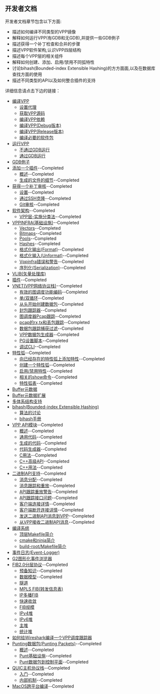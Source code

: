 ## 开发者文档
开发者文档章节包含以下方面:

* 描述如何编译不同类型的VPP镜像
* 解释如何运行VPP(有GDB和无GDB),并提供一些GDB例子
* 描述获得一个补丁检查和合并的步骤
* 描述VPP软件架构,认识VPP四层结构
* 描述每个VPP层的相关组件
* 解释如何创建、添加、启用/禁用不同弧特性
* 讨论bihash(Bounded-index Extensible Hashing)的方方面面,以及在数据库查找方面的使用
* 描述不同类型的API以及如何整合插件的支持

详细信息请点击下边的链接：
* [编译VPP]()
  - [设置代理]()
  - [获取VPP源码]()
  - [编译VPP依赖]()
  - [编译VPP(Debug版本)]()
  - [编译VPP(Release版本)]()
  - [编译必要的软件包]()
* [运行VPP]()
  - [不通过GDB运行]()
  - [通过GDB运行]()
* [GDB例子]()
* [添加一个插件](https://github.com/penybai/vpp-docs/blob/master/Getting-Started/For-Developers/Adding-a-plugin/Adding-a-plugin.md)--Completed
  - [概述](https://github.com/penybai/vpp-docs/blob/master/Getting-Started/For-Developers/Adding-a-plugin/Adding-a-plugin.md#概述)--Completed
  - [生成的文件的细节](https://github.com/penybai/vpp-docs/blob/master/Getting-Started/For-Developers/Adding-a-plugin/Adding-a-plugin.md#生成的文件的细节)--Completed
* [获得一个补丁审核](https://github.com/penybai/vpp-docs/blob/master/Getting-Started/For-Developers/Getting-a-Patch-Reviewed/Getting-a-Patch-Reviewed.md)--Completed
  - [设置](https://github.com/penybai/vpp-docs/blob/master/Getting-Started/For-Developers/Getting-a-Patch-Reviewed/Getting-a-Patch-Reviewed.md#设置)--Completed
  - [通过SSH克隆](https://github.com/penybai/vpp-docs/blob/master/Getting-Started/For-Developers/Getting-a-Patch-Reviewed/Getting-a-Patch-Reviewed.md#通过SSH克隆)--Completed
  - [Git审核](https://github.com/penybai/vpp-docs/blob/master/Getting-Started/For-Developers/Getting-a-Patch-Reviewed/Getting-a-Patch-Reviewed.md#Git审核)--Completed
* [软件架构](https://github.com/penybai/vpp-docs/blob/master/Getting-Started/For-Developers/Software-Architecture/Software-Architecture.md)--Completed
  - [VPP层-实施分类法](https://github.com/penybai/vpp-docs/blob/master/Getting-Started/For-Developers/Software-Architecture/Software-Architecture.md#VPP层-实施分类法)--Completed
* [VPPINFRA(基础设施)](https://github.com/penybai/vpp-docs/blob/master/Getting-Started/For-Developers/VPPINFRA/VPPINFRA.md)--Completed
  - [Vectors](https://github.com/penybai/vpp-docs/blob/master/Getting-Started/For-Developers/VPPINFRA/VPPINFRA.md#Vectors)--Completed
  - [Bitmaps](https://github.com/penybai/vpp-docs/blob/master/Getting-Started/For-Developers/VPPINFRA/VPPINFRA.md#Bitmaps)--Completed
  - [Pools](https://github.com/penybai/vpp-docs/blob/master/Getting-Started/For-Developers/VPPINFRA/VPPINFRA.md#Pools)--Completed
  - [Hashes](https://github.com/penybai/vpp-docs/blob/master/Getting-Started/For-Developers/VPPINFRA/VPPINFRA.md#Hashes)--Completed
  - [格式化输出(Format)](https://github.com/penybai/vpp-docs/blob/master/Getting-Started/For-Developers/VPPINFRA/VPPINFRA.md#格式化输出(Format))--Completed
  - [格式化输入(Unformat)](https://github.com/penybai/vpp-docs/blob/master/Getting-Started/For-Developers/VPPINFRA/VPPINFRA.md#格式化输入(Unformat))--Completed
  - [Vppinfra错误和警告](https://github.com/penybai/vpp-docs/blob/master/Getting-Started/For-Developers/VPPINFRA/VPPINFRA.md#Vppinfra错误和警告)--Completed
  - [序列化(Serialization)](https://github.com/penybai/vpp-docs/blob/master/Getting-Started/For-Developers/VPPINFRA/VPPINFRA.md#序列化(Serialization))--Completed
* [VLIB(矢量处理库)]()
* [插件](https://github.com/penybai/vpp-docs/blob/master/Getting-Started/For-Developers/Plugins/Plugins.md)--Completed
* [VNET(VPP网络协议栈)](https://github.com/penybai/vpp-docs/blob/master/Getting-Started/For-Developers/VNET/VNET.md)--Completed
  - [有效的图调度功能编码](https://github.com/penybai/vpp-docs/blob/master/Getting-Started/For-Developers/VNET/VNET.md#有效的图调度功能编码)--Completed
  - [单/双循环](https://github.com/penybai/vpp-docs/blob/master/Getting-Started/For-Developers/VNET/VNET.md#单/双循环)--Completed
  - [从头开始创建数据包](https://github.com/penybai/vpp-docs/blob/master/Getting-Started/For-Developers/VNET/VNET.md#从头开始创建数据包)--Completed
  - [封包跟踪器](https://github.com/penybai/vpp-docs/blob/master/Getting-Started/For-Developers/VNET/VNET.md#封包跟踪器)--Completed
  - [图调度器Pcap跟踪](https://github.com/penybai/vpp-docs/blob/master/Getting-Started/For-Developers/VNET/VNET.md#图调度器Pcap跟踪)--Completed
  - [pcap的rx,tx和丢包跟踪](https://github.com/penybai/vpp-docs/blob/master/Getting-Started/For-Developers/VNET/VNET.md#pcap的rx,tx和丢包跟踪)--Completed
  - [数据包跟踪捕获过滤](https://github.com/penybai/vpp-docs/blob/master/Getting-Started/For-Developers/VNET/VNET.md#数据包跟踪捕获过滤)--Completed
  - [VPP数据包生成器](https://github.com/penybai/vpp-docs/blob/master/Getting-Started/For-Developers/VNET/VNET.md#VPP数据包生成器)--Completed
  - [PG设置脚本](https://github.com/penybai/vpp-docs/blob/master/Getting-Started/For-Developers/VNET/VNET.md#PG设置脚本)--Completed
  - [调试CLI](https://github.com/penybai/vpp-docs/blob/master/Getting-Started/For-Developers/VNET/VNET.md#调试CLI)--Completed
* [特性弧](https://github.com/penybai/vpp-docs/blob/master/Getting-Started/For-Developers/Feature-Arcs/Feature-Arcs.md)--Completed
  - [向已经存在的特性弧上添加特性](https://github.com/penybai/vpp-docs/blob/master/Getting-Started/For-Developers/Feature-Arcs/Feature-Arcs.md#向已经存在的特性弧上添加特性)--Completed
  - [创建一个特性弧](https://github.com/penybai/vpp-docs/blob/master/Getting-Started/For-Developers/Feature-Arcs/Feature-Arcs.md#创建一个特性弧)--Completed
  - [启用/禁用特性](https://github.com/penybai/vpp-docs/blob/master/Getting-Started/For-Developers/Feature-Arcs/Feature-Arcs.md#启用/禁用特性)--Completed
  - [相关的show命令](https://github.com/penybai/vpp-docs/blob/master/Getting-Started/For-Developers/Feature-Arcs/Feature-Arcs.md#相关的show命令)--Completed
  - [特性弧表](https://github.com/penybai/vpp-docs/blob/master/Getting-Started/For-Developers/Feature-Arcs/Feature-Arcs.md#特性弧表)--Completed
* [Buffer元数据]()
* [Buffer元数据扩展]()
* [多体系结构支持]()
* [bihash(Bounded-index Extensible Hashing)]()
  - [算法的讨论]()
  - [bihash手册]()
* [VPP API模块](https://github.com/penybai/vpp-docs/blob/master/Getting-Started/For-Developers/VPP-API-Module/VPP-API-Module.md)--Completed
  - [概述](https://github.com/penybai/vpp-docs/blob/master/Getting-Started/For-Developers/VPP-API-Module/VPP-API-Module.md#概述)--Completed
  - [通用代码](https://github.com/penybai/vpp-docs/blob/master/Getting-Started/For-Developers/VPP-API-Module/VPP-API-Module.md#通用代码)--Completed
  - [生成的代码](https://github.com/penybai/vpp-docs/blob/master/Getting-Started/For-Developers/VPP-API-Module/VPP-API-Module.md#生成的代码)--Completed
  - [代码生成器](https://github.com/penybai/vpp-docs/blob/master/Getting-Started/For-Developers/VPP-API-Module/VPP-API-Module.md#代码生成器)--Completed
  - [C用法](https://github.com/penybai/vpp-docs/blob/master/Getting-Started/For-Developers/VPP-API-Module/VPP-API-Module.md#C用法)--Completed
  - [C++高级API](https://github.com/penybai/vpp-docs/blob/master/Getting-Started/For-Developers/VPP-API-Module/VPP-API-Module.md#C++高级API)--Completed
  - [C++用法](https://github.com/penybai/vpp-docs/blob/master/Getting-Started/For-Developers/VPP-API-Module/VPP-API-Module.md#C++用法)--Completed
* [二进制API支持](https://github.com/penybai/vpp-docs/blob/master/Getting-Started/For-Developers/Binary-API-Support/Binary-API-Support.md)--Completed
  - [消息分配](https://github.com/penybai/vpp-docs/blob/master/Getting-Started/For-Developers/Binary-API-Support/Binary-API-Support.md#消息分配)--Completed
  - [消息跟踪和重放](https://github.com/penybai/vpp-docs/blob/master/Getting-Started/For-Developers/Binary-API-Support/Binary-API-Support.md#消息跟踪和重放)--Completed
  - [API跟踪重放警告](https://github.com/penybai/vpp-docs/blob/master/Getting-Started/For-Developers/Binary-API-Support/Binary-API-Support.md#API跟踪重放警告)--Completed
  - [API跟踪接口问题](https://github.com/penybai/vpp-docs/blob/master/Getting-Started/For-Developers/Binary-API-Support/Binary-API-Support.md#API跟踪接口问题)--Completed
  - [客户端连接详情](https://github.com/penybai/vpp-docs/blob/master/Getting-Started/For-Developers/Binary-API-Support/Binary-API-Support.md#客户端连接详情)--Completed
  - [客户端断开连接详情](https://github.com/penybai/vpp-docs/blob/master/Getting-Started/For-Developers/Binary-API-Support/Binary-API-Support.md#客户端断开连接详情)--Completed
  - [发送二进制API消息到VPP](https://github.com/penybai/vpp-docs/blob/master/Getting-Started/For-Developers/Binary-API-Support/Binary-API-Support.md#发送二进制API消息到VPP)--Completed
  - [从VPP接收二进制API消息](https://github.com/penybai/vpp-docs/blob/master/Getting-Started/For-Developers/Binary-API-Support/Binary-API-Support.md#从VPP接收二进制API消息)--Completed
* [编译系统]()
  - [顶层Makefile简介]()
  - [cmake和ninja简介]()
  - [build-root/Makefile简介]()
* [事件日志(Event-Logger)]()
* [G2图形化事件浏览器]()
* [FIB2.0分层协议](https://github.com/penybai/vpp-docs/blob/master/Getting-Started/For-Developers/FIB-2_0-Hierarchical-Protocol-Independent/FIB-2_0-Hierarchical-Protocol-Independent.md)--Completed
  - [预备知识](https://github.com/penybai/vpp-docs/blob/master/Getting-Started/For-Developers/FIB-2_0-Hierarchical-Protocol-Independent/FIB-2_0-Hierarchical-Protocol-Independent.md#预备知识prerequisites)--Completed
  - [数据模型](https://github.com/penybai/vpp-docs/blob/master/Getting-Started/For-Developers/FIB-2_0-Hierarchical-Protocol-Independent/FIB-2_0-Hierarchical-Protocol-Independent.md#数据模型the-data-model)--Completed
  - [隧道]()
  - [MPLS FIB(转发信息表)]()
  - [IP多播FIB]()
  - [快速收敛]()
  - [FIB规模]()
  - [IPv4堆]()
  - [IPv6堆]()
  - [主堆]()
  - [统计堆]()
* [如何给Wireshark编译一个VPP调度跟踪器]()
* [Punting数据包(Punting Packets)](https://github.com/penybai/vpp-docs/blob/master/Getting-Started/For-Developers/Punting-Packets/Punting-Packets.md)--Completed
   - [概述](https://github.com/penybai/vpp-docs/blob/master/Getting-Started/For-Developers/Punting-Packets/Punting-Packets.md#概述)--Completed
   - [Punt基础设施](https://github.com/penybai/vpp-docs/blob/master/Getting-Started/For-Developers/Punting-Packets/Punting-Packets.md#Punt基础设施)--Completed
   - [Punt数据包到控制平面](https://github.com/penybai/vpp-docs/blob/master/Getting-Started/For-Developers/Punting-Packets/Punting-Packets.md#Punt数据包到控制平面)--Completed
* [QUIC主机协议栈](https://github.com/penybai/vpp-docs/blob/master/Getting-Started/For-Developers/QUIC-Host-Stack/QUIC-Host-Stack.md)--Completed
  - [入门](https://github.com/penybai/vpp-docs/blob/master/Getting-Started/For-Developers/QUIC-Host-Stack/QUIC-Host-Stack.md#入门)--Completed
  - [内部机制](https://github.com/penybai/vpp-docs/blob/master/Getting-Started/For-Developers/QUIC-Host-Stack/QUIC-Host-Stack.md#内部机制)--Completed
* [MacOS跨平台编译](https://github.com/penybai/vpp-docs/blob/master/Getting-Started/For-Developers/Cross-compilation-on-MacOS/Cross-compilation-on-MacOS.md)--Completed
